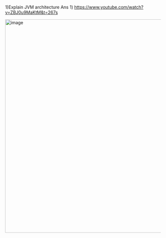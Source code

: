 


1)Explain JVM architecture 
Ans 1) https://www.youtube.com/watch?v=ZBJ0u9MaKtM&t=267s

<img width="690" alt="image" src="https://user-images.githubusercontent.com/12210811/163709867-1bb31737-a651-4cc6-8f40-db4261592b4a.png">

